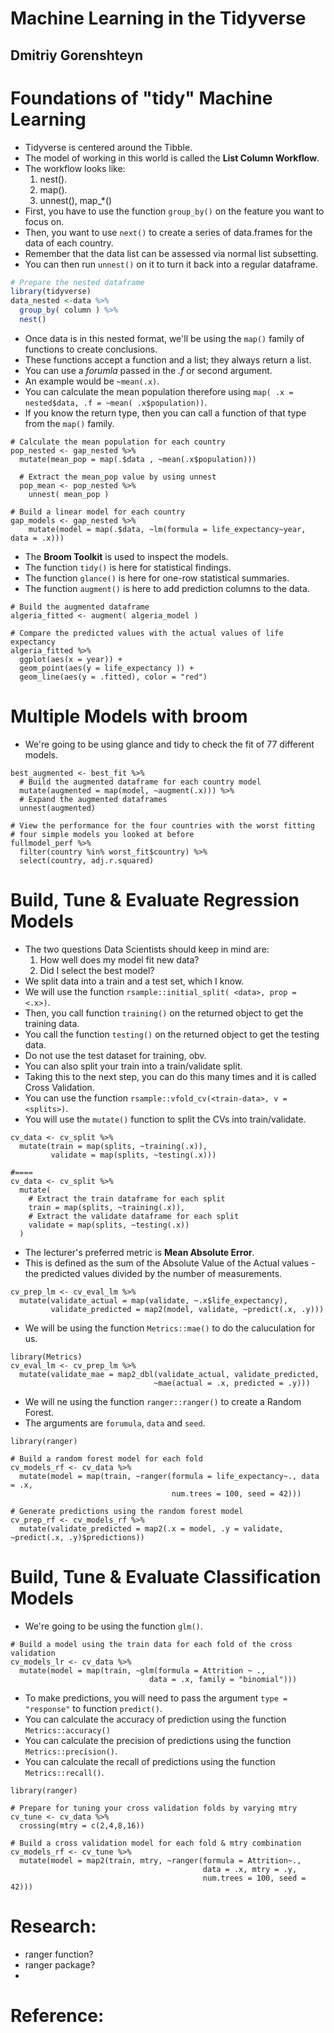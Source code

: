 # Machine Learning in the Tidyverse
## Dmitriy Gorenshteyn

# Foundations of "tidy" Machine Learning
- Tidyverse is centered around the Tibble.
- The model of working in this world is called the **List Column Workflow**.
- The workflow looks like:
  1. nest().
  2. map().
  3. unnest(), map_*()
- First, you have to use the function `group_by()` on the feature you want to focus on.
- Then, you want to use `next()` to create a series of data.frames for the data of each country.
- Remember that the data list can be assessed via normal list subsetting.
- You can then run `unnest()` on it to turn it back into a regular dataframe.
```R
# Prepare the nested dataframe
library(tidyverse)
data_nested <-data %>%
  group_by( column ) %>%
  nest()
```
- Once data is in this nested format, we'll be using the `map()` family of functions to create conclusions.
- These functions accept a function and a list; they always return a list.
- You can use a *forumla* passed in the *.f* or second argument.
- An example would be `~mean(.x)`.
- You can calculate the mean population therefore using `map( .x = nested$data, .f = ~mean( .x$population))`.
- If you know the return type, then you can call a function of that type from the `map()` family.
```
# Calculate the mean population for each country
pop_nested <- gap_nested %>%
  mutate(mean_pop = map(.$data , ~mean(.x$population)))

  # Extract the mean_pop value by using unnest
  pop_mean <- pop_nested %>%
    unnest( mean_pop )

# Build a linear model for each country
gap_models <- gap_nested %>%
    mutate(model = map(.$data, ~lm(formula = life_expectancy~year, data = .x)))
```
- The **Broom Toolkit** is used to inspect the models.
- The function `tidy()` is here for statistical findings.
- The function `glance()` is here for one-row statistical summaries.
- The function `augment()` is here to add prediction columns to the data.
```
# Build the augmented dataframe
algeria_fitted <- augment( algeria_model )

# Compare the predicted values with the actual values of life expectancy
algeria_fitted %>%
  ggplot(aes(x = year)) +
  geom_point(aes(y = life_expectancy )) +
  geom_line(aes(y = .fitted), color = "red")
```


# Multiple Models with broom
- We're going to be using glance and tidy to check the fit of 77 different models.
```
best_augmented <- best_fit %>%
  # Build the augmented dataframe for each country model
  mutate(augmented = map(model, ~augment(.x))) %>%
  # Expand the augmented dataframes
  unnest(augmented)

# View the performance for the four countries with the worst fitting
# four simple models you looked at before
fullmodel_perf %>%
  filter(country %in% worst_fit$country) %>%
  select(country, adj.r.squared)
```


# Build, Tune & Evaluate Regression Models
- The two questions Data Scientists should keep in mind are:
  1. How well does my model fit new data?
  2. Did I select the best model?
- We split data into a train and a test set, which I know.
- We will use the function `rsample::initial_split( <data>, prop = <.x>)`.
- Then, you call function `training()` on the returned object to get the training data.
- You call the function `testing()` on the returned object to get the testing data.
- Do not use the test dataset for training, obv.
- You can also split your train into a train/validate split.
- Taking this to the next step, you can do this many times and it is called Cross Validation.
- You can use the function `rsample::vfold_cv(<train-data>, v = <splits>)`.
- You will use the `mutate()` function to split the CVs into train/validate.
```
cv_data <- cv_split %>%
  mutate(train = map(splits, ~training(.x)),
         validate = map(splits, ~testing(.x)))

#====
cv_data <- cv_split %>%
  mutate(
    # Extract the train dataframe for each split
    train = map(splits, ~training(.x)),
    # Extract the validate dataframe for each split
    validate = map(splits, ~testing(.x))
  )
```
- The lecturer's preferred metric is **Mean Absolute Error**.
- This is defined as the sum of the Absolute Value of the Actual values - the predicted values divided by the number of measurements.
```
cv_prep_lm <- cv_eval_lm %>%
  mutate(validate_actual = map(validate, ~.x$life_expectancy),
         validate_predicted = map2(model, validate, ~predict(.x, .y)))
```
- We will be using the function `Metrics::mae()` to do the caluculation for us.
```
library(Metrics)
cv_eval_lm <- cv_prep_lm %>%
  mutate(validate_mae = map2_dbl(validate_actual, validate_predicted,
                                ~mae(actual = .x, predicted = .y)))
```
- We will ne using the function `ranger::ranger()` to create a Random Forest.
- The arguments are `forumula`, `data` and `seed`.
```
library(ranger)

# Build a random forest model for each fold
cv_models_rf <- cv_data %>%
  mutate(model = map(train, ~ranger(formula = life_expectancy~., data = .x,
                                    num.trees = 100, seed = 42)))

# Generate predictions using the random forest model
cv_prep_rf <- cv_models_rf %>%
  mutate(validate_predicted = map2(.x = model, .y = validate, ~predict(.x, .y)$predictions))
```


# Build, Tune & Evaluate Classification Models
- We're going to be using the function `glm()`.
```
# Build a model using the train data for each fold of the cross validation
cv_models_lr <- cv_data %>%
  mutate(model = map(train, ~glm(formula = Attrition ~ .,
                               data = .x, family = "binomial")))
```
- To make predictions, you will need to pass the argument `type = "response"` to function `predict()`.
- You can calculate the accuracy of prediction using the function `Metrics::accuracy()`
- You can calculate the precision of predictions using the function `Metrics::precision()`.
- You can calculate the recall of predictions using the function `Metrics::recall()`.



```
library(ranger)

# Prepare for tuning your cross validation folds by varying mtry
cv_tune <- cv_data %>%
  crossing(mtry = c(2,4,8,16))

# Build a cross validation model for each fold & mtry combination
cv_models_rf <- cv_tune %>%
  mutate(model = map2(train, mtry, ~ranger(formula = Attrition~.,
                                           data = .x, mtry = .y,
                                           num.trees = 100, seed = 42)))
```


# Research:
- ranger function?
- ranger package?
-


# Reference:
